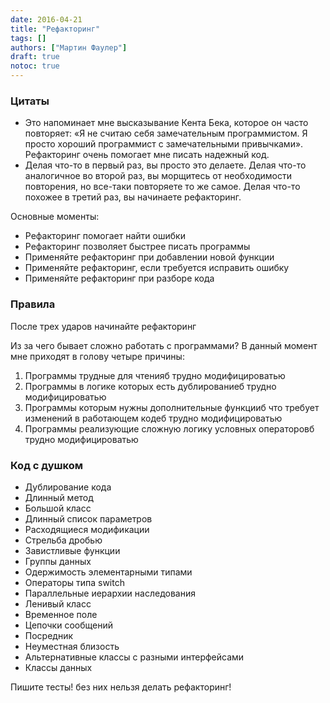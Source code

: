 ```yaml
---
date: 2016-04-21
title: "Рефакторинг"
tags: []
authors: ["Мартин Фаулер"]
draft: true
notoc: true
---
```


### Цитаты

* Это напоминает мне высказывание Кента Бека, которое он часто повторяет: «Я не считаю себя
замечательным программистом. Я просто хороший программист с замечательными привычками». Рефакторинг
очень помогает мне писать надежный код.
* Делая что-то в первый раз, вы просто
это делаете. Делая что-то аналогичное во второй раз, вы морщитесь от необходимости повторения, но все-таки
повторяете то же самое. Делая что-то похожее в третий раз, вы начинаете рефакторинг.

<!--more-->

Основные моменты:

* Рефакторинг помогает найти ошибки
* Рефакторинг позволяет быстрее писать программы
* Применяйте рефакторинг при добавлении новой функции
* Применяйте рефакторинг, если требуется исправить ошибку
* Применяйте рефакторинг при разборе кода


### Правила
После трех ударов начинайте рефакторинг

Из за чего бывает сложно работать с программами?
В данный момент мне приходят в голову четыре причины:

1. Программы трудные для чтенияб трудно модифицироватью
2. Программы в логике которых есть дублированиеб трудно модифицироватью
3. Программы которым нужны дополнительные функцииб что требует изменений в работающем кодеб
трудно модифицироватью
4. Программы реализующие сложную логику условных операторовб трудно модифицироватью

### Код с душком

* Дублирование кода
* Длинный метод
* Большой класс
* Длинный список параметров
* Расходящиеся модификации
* Стрельба дробью
* Завистливые функции
* Группы данных
* Одержимость элементарными типами
* Операторы типа switch
* Параллельные иерархии наследования
* Ленивый класс
* Временное поле
* Цепочки сообщений
* Посредник
* Неуместная близость
* Альтернативные классы с разными интерфейсами
* Классы данных

Пишите тесты! без них нельзя делать рефакторинг!